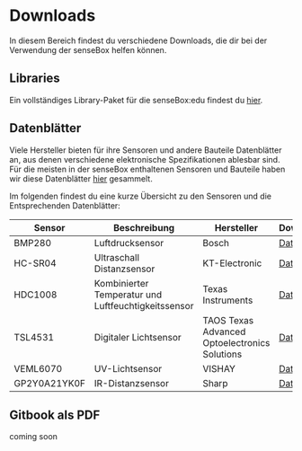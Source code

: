# Downloads

In diesem Bereich findest du verschiedene Downloads, die dir bei der Verwendung der senseBox helfen können.

## Libraries

Ein vollständiges Library-Paket für die senseBox:edu findest du [hier](https://github.com/sensebox/resources/raw/master/libraries/senseBox_Libraries.zip).

## Datenblätter
Viele Hersteller bieten für ihre Sensoren und andere Bauteile Datenblätter an, aus denen verschiedene elektronische Spezifikationen ablesbar sind.
Für die meisten in der senseBox enthaltenen Sensoren und Bauteile haben wir diese Datenblätter [hier](https://github.com/sensebox/resources/tree/master/datasheets) gesammelt.

Im folgenden findest du eine kurze Übersicht zu den Sensoren und die Entsprechenden Datenblätter:

| Sensor  | Beschreibung   | Hersteller | Download  |
|---------|----------------|------------|-----------|
| BMP280  | Luftdrucksensor | Bosch | [Datenblatt](https://raw.githubusercontent.com/sensebox/resources/master/datasheets/ddatasheet_BMP280-pressure-sensor.pdf) |
| HC-SR04 | Ultraschall Distanzsensor | KT-Electronic | [Datenblatt](https://raw.githubusercontent.com/sensebox/resources/master/datasheets/datasheet_HC-SR04_ultraschallmodul.pdf) |
| HDC1008 | Kombinierter Temperatur und Luftfeuchtigkeitssensor| Texas Instruments     |[Datenblatt](https://raw.githubusercontent.com/sensebox/resources/master/datasheets/datasheet_hdc1008.pdf)
| TSL4531 | Digitaler Lichtsensor | TAOS Texas Advanced Optoelectronics Solutions |[Datenblatt](https://raw.githubusercontent.com/sensebox/resources/master/datasheets/datasheet_TSL4531_lux-sensor.pdf)|
| VEML6070| UV-Lichtsensor |VISHAY | [Datenblatt](https://raw.githubusercontent.com/sensebox/resources/master/datasheets/datasheet_veml6070-UV-A-Light-Sensor.pdf) |
| GP2Y0A21YK0F | IR-Distanzsensor  | Sharp  |  [Datenblatt](https://raw.githubusercontent.com/sensebox/resources/master/datasheets/datasheet_sharp_ir-dist_GP2Y0A21YK0F.pdf)|

## Gitbook als PDF

coming soon
